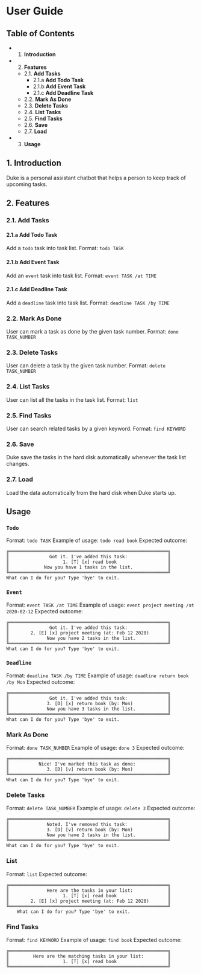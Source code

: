 # User Guide
## Table of Contents
- 1. **Introduction**
- 2. **Features**
    - 2.1. **Add Tasks**
        - 2.1.a **Add Todo Task**
        - 2.1.b **Add Event Task**
        - 2.1.c **Add Deadline Task**
    - 2.2. **Mark As Done**
    - 2.3. **Delete Tasks**
    - 2.4. **List Tasks**
    - 2.5. **Find Tasks**
    - 2.6. **Save**
    - 2.7. **Load**
- 3. **Usage**

## 1. Introduction
Duke is a personal assistant chatbot that helps a person to keep track of upcoming tasks.

## 2. Features 
### 2.1. Add Tasks
#### 2.1.a Add Todo Task
Add a `todo` task into task list.
Format: `todo TASK`

#### 2.1.b Add Event Task
Add an `event` task into task list.
Format: 
`event TASK /at TIME`

#### 2.1.c Add Deadline Task
Add a `deadline` task into task list.
Format: `deadline TASK /by TIME`

### 2.2. Mark As Done
User can mark a task as done by the given task number.
Format: `done TASK_NUMBER`

### 2.3. Delete Tasks
User can delete a task by the given task number.
Format: `delete TASK_NUMBER`

### 2.4. List Tasks
User can list all the tasks in the task list.
Format: `list`

### 2.5. Find Tasks
User can search related tasks by a given keyword.
Format: `find KEYWORD`

### 2.6. Save
Duke save the tasks in the hard disk automatically whenever the task list changes.

### 2.7. Load
Load the data automatically from the hard disk when Duke starts up.

## Usage
### `Todo`
Format: 
```todo TASK```
Example of usage: 
```todo read book```
Expected outcome:
```
╔═══════════════════════════════════════════════════════════╗
║               Got it. I've added this task:               ║
║                    1. [T] [x] read book                   ║
║             Now you have 1 tasks in the list.             ║
╚═══════════════════════════════════════════════════════════╝
What can I do for you? Type 'bye' to exit.
```

### `Event`
Format: 
```event TASK /at TIME```
Example of usage: 
```event project meeting /at 2020-02-12```
Expected outcome:
```
╔═══════════════════════════════════════════════════════════╗
║               Got it. I've added this task:               ║
║        2. [E] [x] project meeting (at: Feb 12 2020)       ║
║              Now you have 2 tasks in the list.            ║
╚═══════════════════════════════════════════════════════════╝
What can I do for you? Type 'bye' to exit.
```

### `Deadline`
Format: 
```deadline TASK /by TIME```
Example of usage: 
```deadline return book /by Mon```
Expected outcome:
```
╔═══════════════════════════════════════════════════════════╗
║               Got it. I've added this task:               ║
║              3. [D] [x] return book (by: Mon)             ║
║              Now you have 3 tasks in the list.            ║
╚═══════════════════════════════════════════════════════════╝
What can I do for you? Type 'bye' to exit.
```

### Mark As Done
Format: 
```done TASK_NUMBER```
Example of usage: 
```done 3```
Expected outcome:
```
╔═══════════════════════════════════════════════════════════╗
║           Nice! I've marked this task as done:            ║
║              3. [D] [v] return book (by: Mon)             ║
╚═══════════════════════════════════════════════════════════╝
What can I do for you? Type 'bye' to exit.
```

### Delete Tasks
Format: 
```delete TASK_NUMBER```
Example of usage: 
```delete 3```
Expected outcome:
```
╔═══════════════════════════════════════════════════════════╗
║              Noted. I've removed this task:               ║
║              3. [D] [v] return book (by: Mon)             ║
║              Now you have 2 tasks in the list.            ║
╚═══════════════════════════════════════════════════════════╝
What can I do for you? Type 'bye' to exit.
```

### List
Format: 
```list```
Expected outcome:
```
╔═══════════════════════════════════════════════════════════╗
║              Here are the tasks in your list:             ║
║                    1. [T] [x] read book                   ║
║        2. [E] [x] project meeting (at: Feb 12 2020)       ║
╚═══════════════════════════════════════════════════════════╝
    What can I do for you? Type 'bye' to exit.
```

### Find Tasks
Format: 
```find KEYWORD```
Example of usage: 
```find book```
Expected outcome:
```
╔═══════════════════════════════════════════════════════════╗
║         Here are the matching tasks in your list:         ║
║                    1. [T] [x] read book                   ║
╚═══════════════════════════════════════════════════════════╝
```
